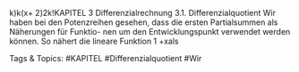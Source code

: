 k)k(x+ 2)2k!KAPITEL 3
Differenzialrechnung
3.1. Differenzialquotient
Wir haben bei den Potenzreihen gesehen, dass die ersten Partialsummen als Näherungen für Funktio-
nen um den Entwicklungspunkt verwendet werden können. So nähert die lineare Funktion 1 +xals

   Tags & Topics:
   #KAPITEL
   #Differenzialquotient
   #Wir